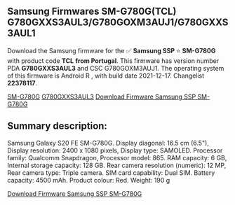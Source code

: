 <h2>Samsung Firmwares SM-G780G(TCL) G780GXXS3AUL3/G780GOXM3AUJ1/G780GXXS3AUL1</h2>
Download the Samsung firmware for the ✅ <strong>Samsung SSP </strong> ⭐ <strong>SM-G780G</strong> with product code <strong>TCL</strong> <strong> from Portugal</strong>. This firmware has version number PDA <strong>G780GXXS3AUL3</strong> and CSC G780GOXM3AUJ1. The operating system of this firmware is Android R , with build date 2021-12-17. Changelist <strong>22378117</strong>.


[SM-G780G](https://samfirm.shop/samsung/model/SM-G780G)
[G780GXXS3AUL3](https://samfirm.shop/samsung/pda/G780GXXS3AUL3)
[Download Firmware Samsung SSP SM-G780G](https://samfirm.shop/samsung/firmware/483241)
<h2>Summary description:</h2>
<p>Samsung Galaxy S20 FE SM-G780G. Display diagonal: 16.5 cm (6.5"), Display resolution: 2400 x 1080 pixels, Display type: SAMOLED. Processor family: Qualcomm Snapdragon, Processor model: 865. RAM capacity: 6 GB, Internal storage capacity: 128 GB. Rear camera resolution (numeric): 12 MP, Rear camera type: Triple camera. SIM card capability: Dual SIM. Battery capacity: 4500 mAh. Product colour: Red. Weight: 190 g</p>


[Download Firmware Samsung SSP SM-G780G](https://samfirm.shop/samsung/firmware/483241)
